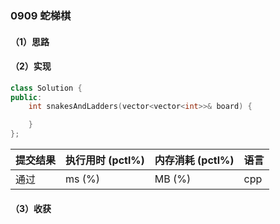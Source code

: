 ### 0909 蛇梯棋

#### （1）思路

#### （2）实现

```cpp
class Solution {
public:
    int snakesAndLadders(vector<vector<int>>& board) {

    }
};
```

| 提交结果 | 执行用时 (pctl%) | 内存消耗 (pctl%) | 语言 |
|:---------|:-----------------|:-----------------|:-----|
| 通过     |  ms (%)   |  MB (%)  | cpp  |

#### （3）收获

